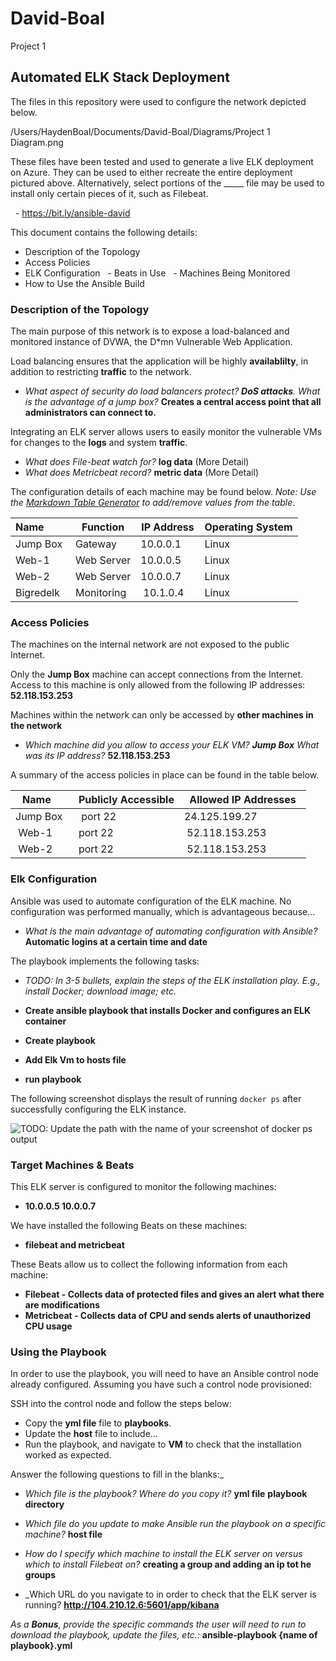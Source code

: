 # David-Boal
Project 1
## Automated ELK Stack Deployment

The files in this repository were used to configure the network depicted below.

/Users/HaydenBoal/Documents/David-Boal/Diagrams/Project 1 Diagram.png

These files have been tested and used to generate a live ELK deployment on Azure. They can be used to either recreate the entire deployment pictured above. Alternatively, select portions of the _____ file may be used to install only certain pieces of it, such as Filebeat.

  - https://bit.ly/ansible-david

This document contains the following details:
- Description of the Topology
- Access Policies
- ELK Configuration
  - Beats in Use
  - Machines Being Monitored
- How to Use the Ansible Build


### Description of the Topology

The main purpose of this network is to expose a load-balanced and monitored instance of DVWA, the D*mn Vulnerable Web Application.

Load balancing ensures that the application will be highly __availablilty__, in addition to restricting __traffic__ to the network.

- _What aspect of security do load balancers protect? __DoS attacks__. What is the advantage of a jump box?_ __Creates a central access point that all administrators can connect to.__

Integrating an ELK server allows users to easily monitor the vulnerable VMs for changes to the __logs__ and system __traffic__.

- _What does File-beat watch for?_ __log data__ (More Detail)
- _What does Metricbeat record?_ __metric data__ (More Detail)

The configuration details of each machine may be found below.
_Note: Use the [Markdown Table Generator](http://www.tablesgenerator.com/markdown_tables) to add/remove values from the table_.

| Name         | Function | IP Address | Operating System |
|----------|----------|------------|------------------|
| Jump Box | Gateway  | 10.0.0.1      | Linux |
| Web-1      | Web Server | 10.0.0.5      | Linux |
| Web-2      | Web Server | 10.0.0.7      | Linux |
| Bigredelk  | Monitoring | 10.1.0.4     | Linux |

### Access Policies

The machines on the internal network are not exposed to the public Internet. 

Only the __Jump Box__ machine can accept connections from the Internet. Access to this machine is only allowed from the following IP addresses:
__52.118.153.253__

Machines within the network can only be accessed by __other machines in the network__

- _Which machine did you allow to access your ELK VM? __Jump Box__ What was its IP address?_ __52.118.153.253__

A summary of the access policies in place can be found in the table below.

| Name     | Publicly Accessible | Allowed IP Addresses |
|----------|---------------------|----------------------|
| Jump Box | port 22        | 24.125.199.27  |
| Web-1      | port 22          | 52.118.153.253             |
| Web-2       | port 22            | 52.118.153.253              |

### Elk Configuration

Ansible was used to automate configuration of the ELK machine. No configuration was performed manually, which is advantageous because...

- _What is the main advantage of automating configuration with Ansible?_ __Automatic logins at a certain time and date__

The playbook implements the following tasks:
- _TODO: In 3-5 bullets, explain the steps of the ELK installation play. E.g., install Docker; download image; etc._

- __Create ansible playbook that installs Docker and configures an ELK container__
- __Create playbook__
- __Add Elk Vm to hosts file__
- __run playbook__

The following screenshot displays the result of running `docker ps` after successfully configuring the ELK instance.

![TODO: Update the path with the name of your screenshot of docker ps output](Images/docker_ps_output.png)

### Target Machines & Beats
This ELK server is configured to monitor the following machines:
- __10.0.0.5 10.0.0.7__

We have installed the following Beats on these machines:
- __filebeat and metricbeat__

These Beats allow us to collect the following information from each machine:

- __Filebeat - Collects data of protected files and gives an alert what there are modifications__ 
- __Metricbeat - Collects data of CPU and sends alerts of unauthorized CPU usage__

### Using the Playbook
In order to use the playbook, you will need to have an Ansible control node already configured. Assuming you have such a control node provisioned: 

SSH into the control node and follow the steps below:
- Copy the __yml file__ file to __playbooks__.
- Update the __host__ file to include...
- Run the playbook, and navigate to __VM__ to check that the installation worked as expected.

Answer the following questions to fill in the blanks:_

- _Which file is the playbook? Where do you copy it?_ __yml file__ __playbook directory__

- _Which file do you update to make Ansible run the playbook on a specific machine?_ __host file__ 
- _How do I specify which machine to install the ELK server on versus which to install Filebeat on?_ __creating a group and adding an ip tot he groups__

- _Which URL do you navigate to in order to check that the ELK server is running? __http://104.210.12.6:5601/app/kibana__

_As a **Bonus**, provide the specific commands the user will need to run to download the playbook, update the files, etc.:_ __ansible-playbook {name of playbook}.yml__

